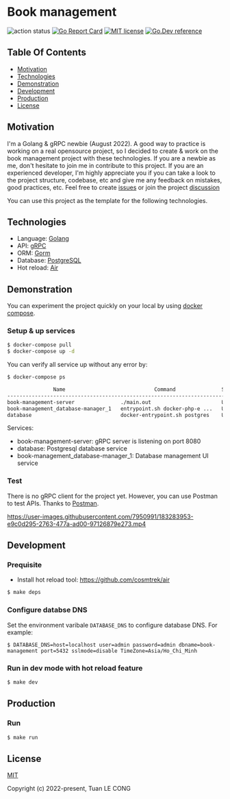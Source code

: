 # Book management

![action status](https://github.com/tuanlc/book-management/actions/workflows/ci.yml/badge.svg)
[![Go Report Card](https://goreportcard.com/badge/github.com/tuanlc/book-management?style=flat-square)](https://goreportcard.com/report/github.com/tuanlc/book-management)
[![MIT license](https://img.shields.io/badge/license-MIT-brightgreen.svg)](https://opensource.org/licenses/MIT)
[![Go.Dev reference](https://img.shields.io/badge/go.dev-reference-blue?logo=go&logoColor=white)](https://pkg.go.dev/github.com/tuanlc/book-management)

## Table Of Contents
- [Motivation](#motivation)
- [Technologies](#technologies)
- [Demonstration](#demonstration)
- [Development](#development)
- [Production](#production)
- [License](#license)

## Motivation
I'm a Golang & gRPC newbie (August 2022). A good way to practice is working on a real opensource project, so I decided to create & work on the book management project with these technologies. If you are a newbie as me, don't hesitate to join me in contribute to this project. If you are an experienced developer, I'm highly appreciate you if you can take a look to the project structure, codebase, etc and give me any feedback on mistakes, good practices, etc. Feel free to create [issues](https://github.com/tuanlc/book-management/issues) or join the project [discussion](https://github.com/tuanlc/book-management/discussions)

You can use this project as the template for the following technologies.

## Technologies
- Language: [Golang](https://github.com/golang/go)
- API: [gRPC](https://grpc.io/)
- ORM: [Gorm](https://pkg.go.dev/gorm.io/gorm)
- Database: [PostgreSQL](https://www.postgresql.org/)
- Hot reload: [Air](https://github.com/cosmtrek/air)

## Demonstration
You can experiment the project quickly on your local by using [docker compose](https://docs.docker.com/compose/).

### Setup & up services

```bash
$ docker-compose pull
$ docker-compose up -d
```

You can verify all service up without any error by:
```bash
$ docker-compose ps

               Name                             Command               State                    Ports                  
----------------------------------------------------------------------------------------------------------------------
book-management-server               ./main.out                       Up      0.0.0.0:8080->8080/tcp,:::8080->8080/tcp
book-management_database-manager_1   entrypoint.sh docker-php-e ...   Up      0.0.0.0:9000->8080/tcp,:::9000->8080/tcp
database                             docker-entrypoint.sh postgres    Up      0.0.0.0:5432->5432/tcp,:::5432->5432/tcp
```

Services:
- book-management-server: gRPC server is listening on port 8080
- database: Postgresql database service
- book-management_database-manager_1: Database management UI service

### Test
There is no gRPC client for the project yet. However, you can use Postman to test APIs. Thanks to [Postman](https://blog.postman.com/postman-now-supports-grpc/).

https://user-images.githubusercontent.com/7950991/183283953-e9c0d295-2763-477a-ad00-97126879e273.mp4

## Development
### Prequisite
- Install hot reload tool: https://github.com/cosmtrek/air

```sh
$ make deps
```

### Configure databse DNS
Set the environment varibale `DATABASE_DNS` to configure database DNS. For example:

```
$ DATABASE_DNS=host=localhost user=admin password=admin dbname=book-management port=5432 sslmode=disable TimeZone=Asia/Ho_Chi_Minh
```

### Run in dev mode with hot reload feature
```sh
$ make dev
```

## Production

### Run
```sh
$ make run
```

## License

[MIT](https://opensource.org/licenses/MIT)

Copyright (c) 2022-present, Tuan LE CONG
